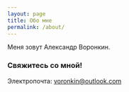 ```yaml
---
layout: page
title: Обо мне
permalink: /about/
---
```

Меня зовут Александр Воронкин.
### Свяжитесь со мной!

Электропочта: [voronkin@outlook.com](mailto:voronkin@outlook.com)
